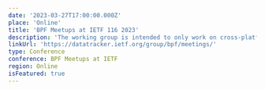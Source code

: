 ```yaml
---
date: '2023-03-27T17:00:00.000Z'
place: 'Online'
title: 'BPF Meetups at IETF 116 2023'
description: 'The working group is intended to only work on cross-platform aspects of eBPF that are useful to the wider internet community and not operating or otherwise platform specific'
linkUrl: 'https://datatracker.ietf.org/group/bpf/meetings/'
type: Conference
conference: BPF Meetups at IETF
region: Online
isFeatured: true
---
```

